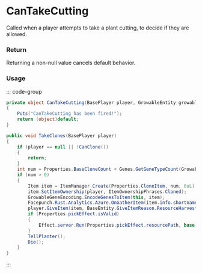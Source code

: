# CanTakeCutting
<Badge type="info" text="Player"/><Badge type="danger" text="Carbon Compatible"/><Badge type="warning" text="Oxide Compatible"/>
Called when a player attempts to take a plant cutting, to decide if they are allowed.

### Return
Returning a non-null value cancels default behavior.

### Usage
::: code-group
```csharp [Example]
private object CanTakeCutting(BasePlayer player, GrowableEntity growableEntity)
{
	Puts("CanTakeCutting has been fired!");
	return (object)default;
}
```
```csharp [Source — Assembly-CSharp @ GrowableEntity]
public void TakeClones(BasePlayer player)
{
	if (player == null || !CanClone())
	{
		return;
	}
	int num = Properties.BaseCloneCount + Genes.GetGeneTypeCount(GrowableGenetics.GeneType.Yield) / 2;
	if (num > 0)
	{
		Item item = ItemManager.Create(Properties.CloneItem, num, 0uL);
		item.SetItemOwnership(player, ItemOwnershipPhrases.Cloned);
		GrowableGeneEncoding.EncodeGenesToItem(this, item);
		Facepunch.Rust.Analytics.Azure.OnGatherItem(item.info.shortname, item.amount, this, player);
		player.GiveItem(item, BaseEntity.GiveItemReason.ResourceHarvested);
		if (Properties.pickEffect.isValid)
		{
			Effect.server.Run(Properties.pickEffect.resourcePath, base.transform.position, UnityEngine.Vector3.up);
		}
		TellPlanter();
		Die();
	}
}

```
:::
